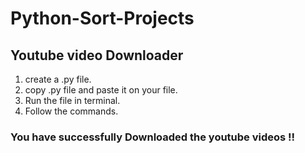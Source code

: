 # Python-Sort-Projects

## Youtube video Downloader
1. create a .py file.
2. copy  .py file and paste it on your file.
3. Run the file in terminal.
4. Follow the commands.
### You have successfully Downloaded the youtube videos !!
